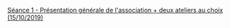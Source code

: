 [Séance 1 - Présentation générale de l'association + deux ateliers au choix (15/10/2019)](./summary/seance-1.md)